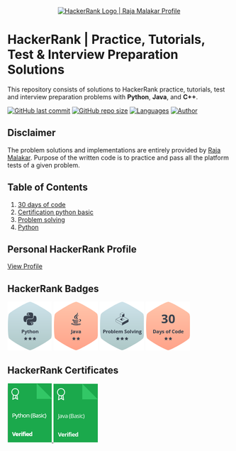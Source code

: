 <p align="center">
    <a href="https://www.hackerrank.com/themalakarraja">
        <img alt="HackerRank Logo | Raja Malakar Profile" src="https://hrcdn.net/fcore/assets/brand/typemark_60x200-7435b42d20.svg" >
    </a>
</p>
<h1>HackerRank | Practice, Tutorials, Test & Interview Preparation Solutions</h1>
<p>
This repository consists of solutions to HackerRank practice, tutorials, test and interview preparation problems with <b>Python</b>, <b>Java</b>, and <b>C++</b>.
</p>

[![GitHub last commit](https://img.shields.io/github/last-commit/themalakarraja/HackerRank-Solutions)](https://github.com/themalakarraja/HackerRank-Solutions/commits/master)
[![GitHub repo size](https://img.shields.io/github/repo-size/themalakarraja/HackerRank-Solutions)](https://github.com/themalakarraja/HackerRank-Solutions/archive/master.zip)
[![Languages](https://img.shields.io/badge/languages-C%2B%2B%2C%20Java%2C%20Python-yellow)](https://github.com/themalakarraja/HackerRank-Solutions#table-of-contents)
[![Author](https://img.shields.io/badge/author-Raja%20Malakar-brightgreen)](https://www.hackerrank.com/themalakarraja)
    
## Disclaimer
The problem solutions and implementations are entirely provided by <a href="https://github.com/themalakarraja">Raja Malakar</a>. Purpose of the written code is to practice and pass all the platform tests of a given problem.

## Table of Contents

<ol id="table-of-contents">
    <li><a href="https://github.com/themalakarraja/HackerRank-Solutions/tree/master/30-days-of-code">30 days of code</a></li>
    <li><a href="https://github.com/themalakarraja/HackerRank-Solutions/tree/master/certification-python-basic">Certification python basic</a></li>
    <li><a href="https://github.com/themalakarraja/HackerRank-Solutions/tree/master/problem-solving">Problem solving</a></li>
    <li><a href="https://github.com/themalakarraja/HackerRank-Solutions/tree/master/python">Python</a></li>
</ol>

## Personal HackerRank Profile

[View Profile](https://www.hackerrank.com/themalakarraja)


## HackerRank Badges
![Python](/images/python.png)
![Java](/images/java.png)
![Problem Solving](/images/problem_solving.png)
![30 Days of Code](/images/30_days_of_code.png)

## HackerRank Certificates
<a href="https://www.hackerrank.com/certificates/e62b80d09e08">
    <img src="images/python_basic_certificate.png" alt="Python (Basic) Certificate"/>
</a>
<a href="https://www.hackerrank.com/certificates/1f39e2d93be9">
    <img src="images/java_basic_certificate.png" alt="Java (Basic) Certificate"/>
</a>
